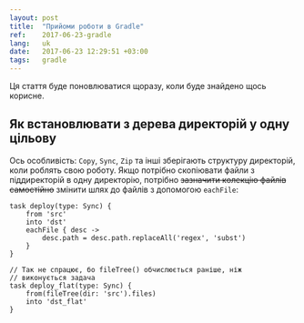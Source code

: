 ```yaml
---
layout: post
title:  "Прийоми роботи в Gradle"
ref:    2017-06-23-gradle
lang:   uk
date:   2017-06-23 12:29:51 +03:00
tags:   gradle
---
```


Ця стаття буде поновлюватися щоразу, коли буде знайдено щось корисне.

## Як встановлювати з дерева директорій у одну цільову

Ось особливість: `Copy`, `Sync`, `Zip` та інші зберігають структуру директорій,
коли роблять свою роботу. Якщо потрібно скопіювати файли з піддиректорій в одну
директорію, потрібно ~~зазначити колекцію файлів самостійно~~ змінити шлях до
файлів з допомогою `eachFile`:

```
task deploy(type: Sync) {
    from 'src'
    into 'dst'
    eachFile { desc ->
        desc.path = desc.path.replaceAll('regex', 'subst')
    }
}

// Так не спрацює, бо fileTree() обчислюється раніше, ніж
// виконується задача
task deploy_flat(type: Sync) {
    from(fileTree(dir: 'src').files)
    into 'dst_flat'
}
```
